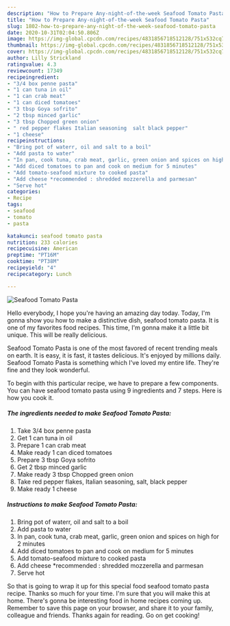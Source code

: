 ```yaml
---
description: "How to Prepare Any-night-of-the-week Seafood Tomato Pasta"
title: "How to Prepare Any-night-of-the-week Seafood Tomato Pasta"
slug: 1802-how-to-prepare-any-night-of-the-week-seafood-tomato-pasta
date: 2020-10-31T02:04:50.806Z
image: https://img-global.cpcdn.com/recipes/4831856718512128/751x532cq70/seafood-tomato-pasta-recipe-main-photo.jpg
thumbnail: https://img-global.cpcdn.com/recipes/4831856718512128/751x532cq70/seafood-tomato-pasta-recipe-main-photo.jpg
cover: https://img-global.cpcdn.com/recipes/4831856718512128/751x532cq70/seafood-tomato-pasta-recipe-main-photo.jpg
author: Lilly Strickland
ratingvalue: 4.3
reviewcount: 17349
recipeingredient:
- "3/4 box penne pasta"
- "1 can tuna in oil"
- "1 can crab meat"
- "1 can diced tomatoes"
- "3 tbsp Goya sofrito"
- "2 tbsp minced garlic"
- "3 tbsp Chopped green onion"
- " red pepper flakes Italian seasoning  salt black pepper"
- "1 cheese"
recipeinstructions:
- "Bring pot of waterr, oil and salt to a boil"
- "Add pasta to water"
- "In pan, cook tuna, crab meat, garlic, green onion and spices on high for 2 minutes"
- "Add diced tomatoes to pan and cook on medium for 5 minutes"
- "Add tomato-seafood mixture to cooked pasta"
- "Add cheese *recommended : shredded mozzerella and parmesan"
- "Serve hot"
categories:
- Recipe
tags:
- seafood
- tomato
- pasta

katakunci: seafood tomato pasta 
nutrition: 233 calories
recipecuisine: American
preptime: "PT16M"
cooktime: "PT38M"
recipeyield: "4"
recipecategory: Lunch

---
```



![Seafood Tomato Pasta](https://img-global.cpcdn.com/recipes/4831856718512128/751x532cq70/seafood-tomato-pasta-recipe-main-photo.jpg)

Hello everybody, I hope you're having an amazing day today. Today, I'm gonna show you how to make a distinctive dish, seafood tomato pasta. It is one of my favorites food recipes. This time, I'm gonna make it a little bit unique. This will be really delicious.

Seafood Tomato Pasta is one of the most favored of recent trending meals on earth. It is easy, it is fast, it tastes delicious. It's enjoyed by millions daily. Seafood Tomato Pasta is something which I've loved my entire life. They're fine and they look wonderful.




To begin with this particular recipe, we have to prepare a few components. You can have seafood tomato pasta using 9 ingredients and 7 steps. Here is how you cook it.

<!--inarticleads1-->

##### The ingredients needed to make Seafood Tomato Pasta:

1. Take 3/4 box penne pasta
1. Get 1 can tuna in oil
1. Prepare 1 can crab meat
1. Make ready 1 can diced tomatoes
1. Prepare 3 tbsp Goya sofrito
1. Get 2 tbsp minced garlic
1. Make ready 3 tbsp Chopped green onion
1. Take  red pepper flakes, Italian seasoning,  salt, black pepper
1. Make ready 1 cheese




<!--inarticleads2-->

##### Instructions to make Seafood Tomato Pasta:

1. Bring pot of waterr, oil and salt to a boil
1. Add pasta to water
1. In pan, cook tuna, crab meat, garlic, green onion and spices on high for 2 minutes
1. Add diced tomatoes to pan and cook on medium for 5 minutes
1. Add tomato-seafood mixture to cooked pasta
1. Add cheese *recommended : shredded mozzerella and parmesan
1. Serve hot




So that is going to wrap it up for this special food seafood tomato pasta recipe. Thanks so much for your time. I'm sure that you will make this at home. There's gonna be interesting food in home recipes coming up. Remember to save this page on your browser, and share it to your family, colleague and friends. Thanks again for reading. Go on get cooking!

